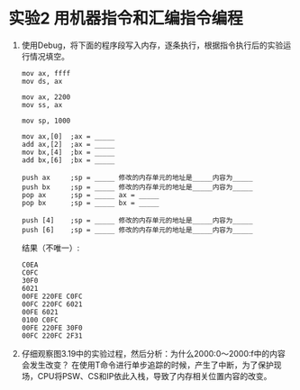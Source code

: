 # 实验2 用机器指令和汇编指令编程

1. 使用Debug，将下面的程序段写入内存，逐条执行，根据指令执行后的实验运行情况填空。

   ```
   mov ax, ffff
   mov ds, ax
   
   mov ax, 2200
   mov ss, ax
   
   mov sp, 1000
   
   mov ax,[0]  ;ax = _____
   add ax,[2]  ;ax = _____
   mov bx,[4]  ;bx = _____
   add bx,[6]  ;bx = _____
   
   push ax     ;sp = _____ 修改的内存单元的地址是_____内容为_____
   push bx     ;sp = _____ 修改的内存单元的地址是_____内容为_____
   pop ax      ;sp = _____ ax = _____
   pop bx      ;sp = _____ bx = _____
   
   push [4]    ;sp = _____ 修改的内存单元的地址是_____内容为_____
   push [6]    ;sp = _____ 修改的内存单元的地址是_____内容为_____
   ```

   结果（不唯一）:

   ```
   C0EA
   C0FC
   30F0
   6021
   00FE 220FE C0FC
   00FC 220FC 6021
   00FE 6021
   0100 C0FC
   00FE 220FE 30F0
   00FC 220FC 2F31
   ```

2. 仔细观察图3.19中的实验过程，然后分析：为什么2000:0～2000:f中的内容会发生改变？
   在使用T命令进行单步追踪的时候，产生了中断，为了保护现场，CPU将PSW、CS和IP依此入栈，导致了内存相关位置内容的改变。


